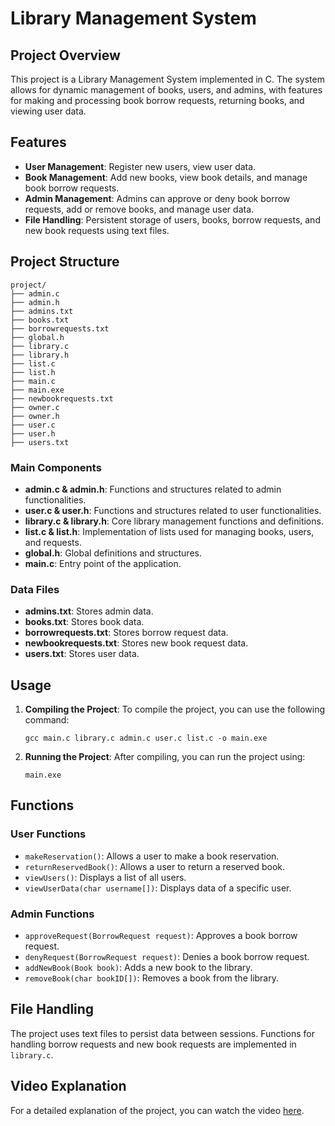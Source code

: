 
# Library Management System

## Project Overview

This project is a Library Management System implemented in C. The system allows for dynamic management of books, users, and admins, with features for making and processing book borrow requests, returning books, and viewing user data.

## Features

- **User Management**: Register new users, view user data.
- **Book Management**: Add new books, view book details, and manage book borrow requests.
- **Admin Management**: Admins can approve or deny book borrow requests, add or remove books, and manage user data.
- **File Handling**: Persistent storage of users, books, borrow requests, and new book requests using text files.

## Project Structure

```
project/
├── admin.c
├── admin.h
├── admins.txt
├── books.txt
├── borrowrequests.txt
├── global.h
├── library.c
├── library.h
├── list.c
├── list.h
├── main.c
├── main.exe
├── newbookrequests.txt
├── owner.c
├── owner.h
├── user.c
├── user.h
├── users.txt
```

### Main Components

- **admin.c & admin.h**: Functions and structures related to admin functionalities.
- **user.c & user.h**: Functions and structures related to user functionalities.
- **library.c & library.h**: Core library management functions and definitions.
- **list.c & list.h**: Implementation of lists used for managing books, users, and requests.
- **global.h**: Global definitions and structures.
- **main.c**: Entry point of the application.

### Data Files

- **admins.txt**: Stores admin data.
- **books.txt**: Stores book data.
- **borrowrequests.txt**: Stores borrow request data.
- **newbookrequests.txt**: Stores new book request data.
- **users.txt**: Stores user data.

## Usage

1. **Compiling the Project**:
   To compile the project, you can use the following command:
   ```
   gcc main.c library.c admin.c user.c list.c -o main.exe
   ```

2. **Running the Project**:
   After compiling, you can run the project using:
   ```
   main.exe
   ```

## Functions

### User Functions

- `makeReservation()`: Allows a user to make a book reservation.
- `returnReservedBook()`: Allows a user to return a reserved book.
- `viewUsers()`: Displays a list of all users.
- `viewUserData(char username[])`: Displays data of a specific user.

### Admin Functions

- `approveRequest(BorrowRequest request)`: Approves a book borrow request.
- `denyRequest(BorrowRequest request)`: Denies a book borrow request.
- `addNewBook(Book book)`: Adds a new book to the library.
- `removeBook(char bookID[])`: Removes a book from the library.

## File Handling

The project uses text files to persist data between sessions. Functions for handling borrow requests and new book requests are implemented in `library.c`.

## Video Explanation

For a detailed explanation of the project, you can watch the video [here](https://drive.google.com/file/d/159AV5efqfHAZRA1AX-48UAmWL2seTmjd/view?usp=drive_link).



